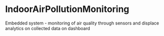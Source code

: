 # IndoorAirPollutionMonitoring
Embedded system - monitoring of air quality through sensors and displace analytics on collected data on dashboard
